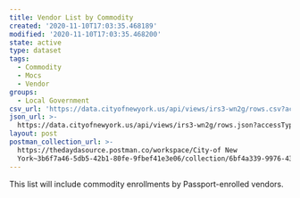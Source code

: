 ```yaml
---
title: Vendor List by Commodity
created: '2020-11-10T17:03:35.468189'
modified: '2020-11-10T17:03:35.468200'
state: active
type: dataset
tags:
  - Commodity
  - Mocs
  - Vendor
groups:
  - Local Government
csv_url: 'https://data.cityofnewyork.us/api/views/irs3-wn2g/rows.csv?accessType=DOWNLOAD'
json_url: >-
  https://data.cityofnewyork.us/api/views/irs3-wn2g/rows.json?accessType=DOWNLOAD
layout: post
postman_collection_url: >-
  https://thedaydasource.postman.co/workspace/City-of New
  York~3b6f7a46-5db5-42b1-80fe-9fbef41e3e06/collection/6bf4a339-9976-438c-b1e1-8ad2ceaf6863
---
```

This list will include commodity enrollments by Passport-enrolled vendors.
